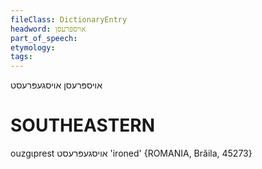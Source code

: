 ```yaml
---
fileClass: DictionaryEntry
headword: אויספּרעסן
part_of_speech: 
etymology: 
tags: 
---
```

אויספּרעסן
אויסגעפּרעסט

SOUTHEASTERN
==============

ouzgɩprest אויסגעפּרעסט 'ironed' {ROMANIA, Brăila, 45273}

